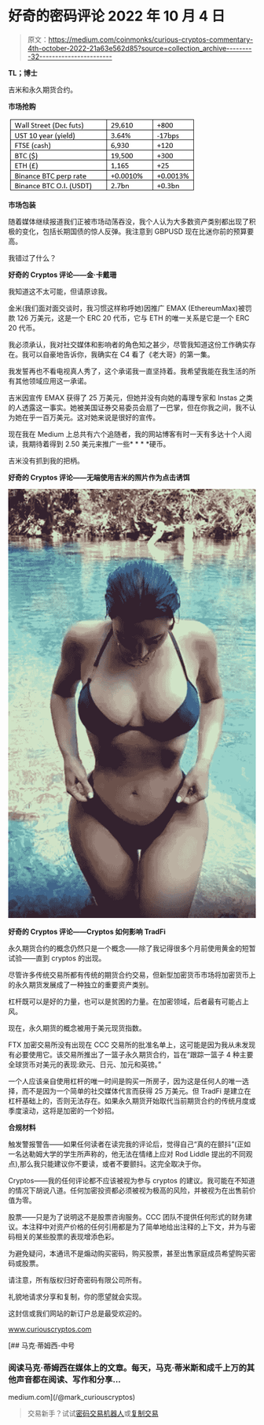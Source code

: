 # 好奇的密码评论 2022 年 10 月 4 日

> 原文：<https://medium.com/coinmonks/curious-cryptos-commentary-4th-october-2022-21a63e562d85?source=collection_archive---------32----------------------->

**TL；博士**

吉米和永久期货合约。

**市场抢购**

![](img/5caf5d621298dc5c258ff3f892571c20.png)

**市场包装**

随着媒体继续报道我们正被市场动荡吞没，我个人认为大多数资产类别都出现了积极的变化，包括长期国债的惊人反弹。我注意到 GBPUSD 现在比迷你前的预算要高。

我错过了什么？

**好奇的 Cryptos 评论——金·卡戴珊**

我知道这不太可能，但请原谅我。

金米(我们面对面交谈时，我习惯这样称呼她)因推广 EMAX (EthereumMax)被罚款 126 万美元，这是一个 ERC 20 代币，它与 ETH 的唯一关系是它是一个 ERC 20 代币。

我必须承认，我对社交媒体和影响者的角色知之甚少，尽管我知道这份工作确实存在。我可以自豪地告诉你，我确实在 C4 看了《老大哥》的第一集。

我发誓再也不看电视真人秀了，这个承诺我一直坚持着。我希望我能在我生活的所有其他领域应用这一承诺。

吉米因宣传 EMAX 获得了 25 万美元，但她并没有向她的毒理专家和 Instas 之类的人透露这一事实。她被美国证券交易委员会扇了一巴掌，但在你我之间，我不认为她在乎一百万美元。这对她来说是很好的宣传。

现在我在 Medium 上总共有六个追随者，我的网站博客有时一天有多达十个人阅读，我期待着得到 2.50 美元来推广一些* * * *硬币。

吉米没有抓到我的把柄。

**好奇的 Cryptos 评论——无端使用吉米的照片作为点击诱饵**

![](img/fc5abbc0c80aed225d5ce29f09a0d2ee.png)

**好奇的 Cryptos 评论——Cryptos 如何影响 TradFi**

永久期货合约的概念仍然只是一个概念——除了我记得很多个月前使用黄金的短暂试验——直到 cryptos 的出现。

尽管许多传统交易所都有传统的期货合约交易，但新型加密货币市场将加密货币上的永久期货发展成了一种独立的重要资产类别。

杠杆既可以是好的力量，也可以是贫困的力量。在加密领域，后者最有可能占上风。

现在，永久期货的概念被用于美元现货指数。

FTX 加密交易所没有出现在 CCC 交易所的批准名单上，这可能是因为我从未发现有必要使用它。该交易所推出了一篮子永久期货合约，旨在“跟踪一篮子 4 种主要全球货币对美元的表现:欧元、日元、加元和英镑。”

一个人应该亲自使用杠杆的唯一时间是购买一所房子，因为这是任何人的唯一选择，而不是因为一个简单的社交媒体代言而获得 25 万美元。但 TradFi 是建立在杠杆基础上的，否则无法存在。如果永久期货开始取代当前期货合约的传统月度或季度滚动，这将是加密的一个妙招。

**合规材料**

触发警报警告——如果任何读者在读完我的评论后，觉得自己“真的在颤抖”(正如一名达勒姆大学的学生所声称的，他无法在情绪上应对 Rod Liddle 提出的不同观点),那么我只能建议你不要读，或者不要颤抖。这完全取决于你。

Cryptos——我的任何评论都不应该被视为参与 cryptos 的建议。我可能在不知道的情况下胡说八道。任何加密投资都必须被视为极高的风险，并被视为在出售前价值为零。

股票——只是为了说明这不是股票咨询服务。CCC 团队不提供任何形式的财务建议。本注释中对资产价格的任何引用都是为了简单地给出注释的上下文，并为与密码相关的某些股票的表现增添色彩。

为避免疑问，本通讯不是煽动购买密码，购买股票，甚至出售家庭成员希望购买密码或股票。

请注意，所有版权归好奇密码有限公司所有。

礼貌地请求分享和复制，你的愿望就会实现。

这封信或我们网站的新订户总是最受欢迎的。

www.curiouscryptos.com

[](/@mark_curiouscryptos) [## 马克·蒂姆西-中号

### 阅读马克·蒂姆西在媒体上的文章。每天，马克·蒂米斯和成千上万的其他声音都在阅读、写作和分享…

medium.com](/@mark_curiouscryptos) 

> 交易新手？试试[密码交易机器人](/coinmonks/crypto-trading-bot-c2ffce8acb2a)或[复制交易](/coinmonks/top-10-crypto-copy-trading-platforms-for-beginners-d0c37c7d698c)